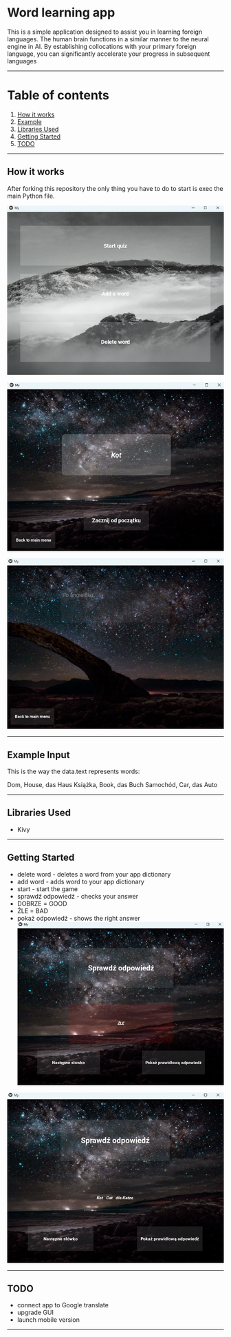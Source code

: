 # Word learning app

This is a simple application designed to assist you in learning foreign languages. The human brain functions in a similar manner to the neural engine in AI. By establishing collocations with your primary foreign language, you can significantly accelerate your progress in subsequent languages

---
# Table of contents
1. [How it works](#how-it-works)
2. [Example](#example)
3. [Libraries Used](#libraries-used)
4. [Getting Started](#getting-started)
5. [TODO](#todo)
---
## How it works
After forking this repository the only thing you have to do to start is exec the main Python file.

![Basic app view](Images/Zrzut%20ekranu%202023-05-26%20161739.png)

![Guessing_game](Images/Zrzut%20ekranu%202023-05-26%20161708.png)

![Typing_word](Images/Zrzut%20ekranu%202023-05-26%20161809.png)

---

## Example Input
This is the way the data.text represents words:

Dom, House, das Haus
Książka, Book, das Buch
Samochód, Car, das Auto

---
## Libraries Used
- Kivy

---
## Getting Started
* delete word - deletes a word from your app dictionary
* add word - adds word to your app dictionary
* start - start the game
* sprawdź odpowiedź - checks your answer
* DOBRZE = GOOD
* ŹLE = BAD 
* pokaż odpowiedź - shows the right answer
![BAD](Images/Zrzut%20ekranu%202023-05-26%20161844.png)

![Show_answer](Images/Zrzut%20ekranu%202023-05-26%20161922.png)

---
## TODO
* connect app to Google translate
* upgrade GUI
* launch mobile version

---
